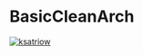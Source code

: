 # BasicCleanArch
[![ksatriow](https://circleci.com/gh/ksatriow/basic-clean-arch.svg?style=svg)](https://circleci.com/gh/ksatriow/basic-clean-arch)
